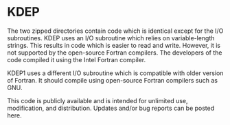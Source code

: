 # KDEP

The two zipped directories contain code which is identical except for the I/O subroutines. KDEP uses an I/O subroutine which relies on variable-length strings. This results in code which is easier to read and write. However, it is not supported by the open-source Fortran compilers. The developers of the code compiled it using the Intel Fortran compiler.

KDEP1 uses a different I/O subroutine which is compatible with older version of Fortran. It should compile using open-source Fortran compilers such as GNU.

This code is publicly available and is intended for unlimited use, modification, and distribution. Updates and/or bug reports can be posted here.
